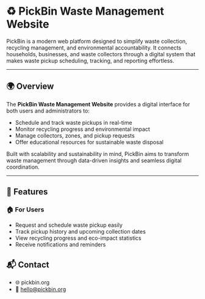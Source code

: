 

# ♻️ PickBin Waste Management Website

PickBin is a modern web platform designed to simplify waste collection, recycling management, and environmental accountability. It connects households, businesses, and waste collectors through a digital system that makes waste pickup scheduling, tracking, and reporting effortless.

---

## 🌍 Overview

The **PickBin Waste Management Website** provides a digital interface for both users and administrators to:
- Schedule and track waste pickups in real-time  
- Monitor recycling progress and environmental impact  
- Manage collectors, zones, and pickup requests  
- Offer educational resources for sustainable waste disposal  

Built with scalability and sustainability in mind, PickBin aims to transform waste management through data-driven insights and seamless digital coordination.

---

## 🚀 Features

### 🏠 For Users
- Request and schedule waste pickup easily  
- Track pickup history and upcoming collection dates  
- View recycling progress and eco-impact statistics  
- Receive notifications and reminders  

## 📬 Contact

- 🌐 pickbin.org
- 📧 hello@pickbin.org